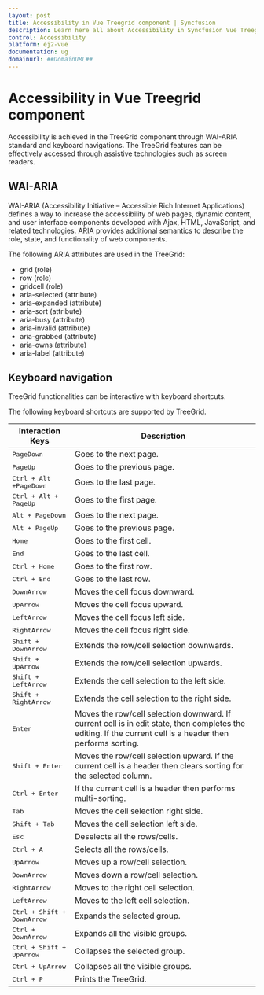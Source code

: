 ```yaml
---
layout: post
title: Accessibility in Vue Treegrid component | Syncfusion
description: Learn here all about Accessibility in Syncfusion Vue Treegrid component of Syncfusion Essential JS 2 and more.
control: Accessibility 
platform: ej2-vue
documentation: ug
domainurl: ##DomainURL##
---
```


# Accessibility in Vue Treegrid component

Accessibility is achieved in the TreeGrid component through WAI-ARIA standard and keyboard navigations.  The TreeGrid features can be effectively accessed through assistive technologies such as screen readers.

## WAI-ARIA

WAI-ARIA (Accessibility Initiative – Accessible Rich Internet Applications) defines a way to increase the accessibility of web pages, dynamic content, and user interface components developed with Ajax, HTML, JavaScript, and related technologies. ARIA provides additional semantics to describe the role, state, and functionality of web components.

The following ARIA attributes are used in the TreeGrid:
* grid (role)
* row (role)
* gridcell (role)
* aria-selected (attribute)
* aria-expanded (attribute)
* aria-sort (attribute)
* aria-busy (attribute)
* aria-invalid (attribute)
* aria-grabbed (attribute)
* aria-owns (attribute)
* aria-label (attribute)

## Keyboard navigation

TreeGrid functionalities can be interactive with keyboard shortcuts.

The following keyboard shortcuts are supported by TreeGrid.

Interaction Keys |Description
-----|-----
<kbd>PageDown</kbd> |Goes to the next page.
<kbd>PageUp</kbd> |Goes to the previous page.
<kbd>Ctrl + Alt +PageDown</kbd> |Goes to the last page.
<kbd>Ctrl + Alt + PageUp</kbd> |Goes to the first page.
<kbd>Alt + PageDown</kbd> |Goes to the next page.
<kbd>Alt + PageUp</kbd> |Goes to the previous page.
<kbd>Home</kbd> |Goes to the first cell.
<kbd>End</kbd> |Goes to the last cell.
<kbd>Ctrl + Home</kbd> |Goes to the first row.
<kbd>Ctrl + End</kbd> |Goes to the last row.
<kbd>DownArrow</kbd> |Moves the cell focus downward.
<kbd>UpArrow</kbd> |Moves the cell focus upward.
<kbd>LeftArrow</kbd> |Moves the cell focus left side.
<kbd>RightArrow</kbd> |Moves the cell focus right side.
<kbd>Shift + DownArrow</kbd> |Extends the row/cell selection downwards.
<kbd>Shift + UpArrow</kbd> |Extends the row/cell selection upwards.
<kbd>Shift + LeftArrow</kbd> |Extends the cell selection to the left side.
<kbd>Shift + RightArrow</kbd> |Extends the cell selection to the right side.
<kbd>Enter</kbd> | Moves the row/cell selection downward. If current cell is in edit state, then completes the editing. If the current cell is a header then performs sorting.
<kbd>Shift + Enter</kbd> | Moves the row/cell selection upward. If the current cell is a header then clears sorting for the selected column.
<kbd>Ctrl + Enter</kbd> | If the current cell is a header then performs multi-sorting.
<kbd>Tab</kbd> | Moves the cell selection right side.
<kbd>Shift + Tab</kbd> | Moves the cell selection left side.
<kbd>Esc</kbd> |Deselects all the rows/cells.
<kbd>Ctrl + A</kbd> |Selects all the rows/cells.
<kbd>UpArrow</kbd> |Moves up a row/cell selection.
<kbd>DownArrow</kbd> |Moves down a row/cell selection.
<kbd>RightArrow</kbd> |Moves to the right cell selection.
<kbd>LeftArrow</kbd> |Moves to the left cell selection.
<kbd>Ctrl + Shift + DownArrow</kbd> |Expands the selected group.
<kbd>Ctrl + DownArrow</kbd> |Expands all the visible groups.
<kbd>Ctrl + Shift + UpArrow</kbd> |Collapses the selected group.
<kbd>Ctrl + UpArrow</kbd> |Collapses all the visible groups.
<kbd>Ctrl + P</kbd> |Prints the TreeGrid.
